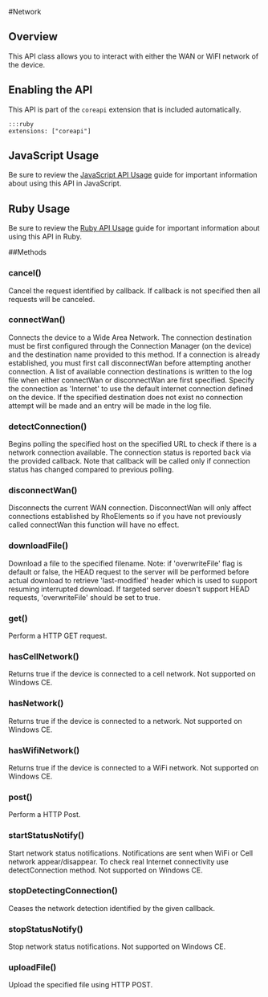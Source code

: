 #Network


## Overview
<p>This API class allows you to interact with either the WAN or WiFI network of the device.</p>
<h2>Enabling the API</h2>

<p>This API is part of the <code>coreapi</code> extension that is included automatically.</p>

<pre><code>:::ruby
extensions: ["coreapi"]
</code></pre>

<h2>JavaScript Usage</h2>

<p>Be sure to review the <a href="/guide/api_js">JavaScript API Usage</a> guide for important information about using this API in JavaScript.</p>

<h2>Ruby Usage</h2>

<p>Be sure to review the <a href="/guide/api_ruby">Ruby API Usage</a> guide for important information about using this API in Ruby.</p>



##Methods



### cancel()
Cancel the request identified by callback. If callback is not specified then all requests will be canceled.

### connectWan()
Connects the device to a Wide Area Network. The connection destination must be first configured through the Connection Manager (on the device) and the destination name provided to this method. If a connection is already established, you must first call disconnectWan before attempting another connection. A list of available connection destinations is written to the log file when either connectWan or disconnectWan are first specified. Specify the connection as 'Internet' to use the default internet connection defined on the device. If the specified destination does not exist no connection attempt will be made and an entry will be made in the log file.

### detectConnection()
Begins polling the specified host on the specified URL to check if there is a network connection available. The connection status is reported back via the provided callback. Note that callback will be called only if connection status has changed compared to previous polling.

### disconnectWan()
Disconnects the current WAN connection. DisconnectWan will only affect connections established by RhoElements so if you have not previously called connectWan this function will have no effect.

### downloadFile()
Download a file to the specified filename. Note: if 'overwriteFile' flag is default or false, the HEAD request to the server will be performed before actual download to retrieve 'last-modified' header which is used to support resuming interrupted download. If targeted server doesn't support HEAD requests, 'overwriteFile' should be set to true.

### get()
Perform a HTTP GET request.

### hasCellNetwork()
Returns true if the device is connected to a cell network. Not supported on Windows CE.

### hasNetwork()
Returns true if the device is connected to a network. Not supported on Windows CE.

### hasWifiNetwork()
Returns true if the device is connected to a WiFi network. Not supported on Windows CE.

### post()
Perform a HTTP Post.

### startStatusNotify()
Start network status notifications. Notifications are sent when WiFi or Cell network appear/disappear. To check real Internet connectivity use detectConnection method. Not supported on Windows CE.

### stopDetectingConnection()
Ceases the network detection identified by the given callback.

### stopStatusNotify()
Stop network status notifications. Not supported on Windows CE.

### uploadFile()
Upload the specified file using HTTP POST.